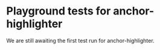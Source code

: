 # Playground tests for anchor-highlighter
We are still awaiting the first test run for anchor-highlighter.

